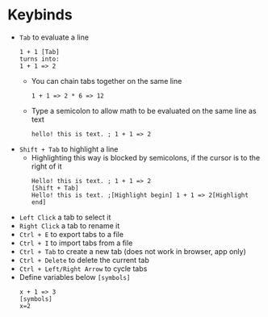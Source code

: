 # Keybinds
* `Tab` to evaluate a line
    ```
    1 + 1 [Tab]
    turns into:
    1 + 1 => 2
    ```
    * You can chain tabs together on the same line
        ```
        1 + 1 => 2 * 6 => 12
        ```
    * Type a semicolon to allow math to be evaluated on the same line as text
        ```
        hello! this is text. ; 1 + 1 => 2
        ```
* `Shift + Tab` to highlight a line
    * Highlighting this way is blocked by semicolons, if the cursor is to the right of it
        ```
        Hello! this is text. ; 1 + 1 => 2
        [Shift + Tab]
        Hello! this is text. ;[Highlight begin] 1 + 1 => 2[Highlight end]
        ```
* `Left Click` a tab to select it
* `Right Click` a tab to rename it
* `Ctrl + E` to export tabs to a file
* `Ctrl + I` to import tabs from a file
* `Ctrl + Tab` to create a new tab (does not work in browser, app only)
* `Ctrl + Delete` to delete the current tab
* `Ctrl + Left/Right Arrow` to cycle tabs
* Define variables below `[symbols]`
    ```
    x + 1 => 3
    [symbols]
    x=2
    ```